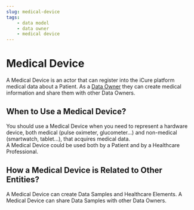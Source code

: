 ```yaml
---
slug: medical-device
tags:
    - data model
    - data owner
    - medical device
---
```

# Medical Device

A Medical Device is an actor that can register into the iCure platform medical data about a Patient.
As a [Data Owner](/sdks/glossary#data-owner) they can create medical information and share them with other Data Owners.

## When to Use a Medical Device?

You should use a Medical Device when you need to represent a hardware device, both medical (pulse oximeter, glucometer...) 
and non-medical (smartwatch, tablet...), that acquires medical data.  
A Medical Device could be used both by a Patient and by a Healthcare Professional.

## How a Medical Device is Related to Other Entities?

A Medical Device can create Data Samples and Healthcare Elements.
A Medical Device can share Data Samples with other Data Owners.
